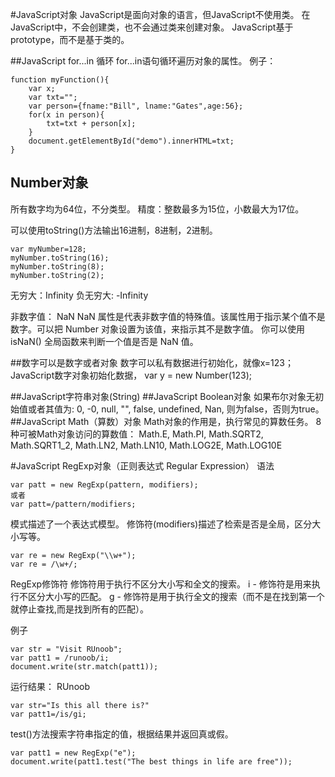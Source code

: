 #JavaScript对象
JavaScript是面向对象的语言，但JavaScript不使用类。
在JavaScript中，不会创建类，也不会通过类来创建对象。
JavaScript基于prototype，而不是基于类的。

##JavaScript for...in 循环
for...in语句循环遍历对象的属性。
例子：
```
function myFunction(){
	var x;
	var txt="";
	var person={fname:"Bill", lname:"Gates",age:56};
	for(x in person){
		txt=txt + person[x];
	}
	document.getElementById("demo").innerHTML=txt;
}
```

## Number对象
所有数字均为64位，不分类型。
精度：整数最多为15位，小数最大为17位。

可以使用toString()方法输出16进制，8进制，2进制。

```
var myNumber=128;
myNumber.toString(16);
myNumber.toString(8);
myNumber.toString(2);
```

无穷大：Infinity
负无穷大: -Infinity

非数字值： NaN
NaN 属性是代表非数字值的特殊值。该属性用于指示某个值不是数字。可以把 Number 对象设置为该值，来指示其不是数字值。
你可以使用 isNaN() 全局函数来判断一个值是否是 NaN 值。

##数字可以是数字或者对象
数字可以私有数据进行初始化，就像x=123；
JavaScript数字对象初始化数据， var y = new Number(123);

##JavaScript字符串对象(String)
##JavaScript Boolean对象
如果布尔对象无初始值或者其值为: 0, -0, null, "", false, undefined, Nan, 则为false，否则为true。
##JavaScript Math（算数）对象
Math对象的作用是，执行常见的算数任务。
8种可被Math对象访问的算数值： Math.E, Math.PI, Math.SQRT2, Math.SQRT1_2, Math.LN2, Math.LN10, Math.LOG2E, Math.LOG10E

#JavaScript RegExp对象（正则表达式 Regular Expression）
语法

```
var patt = new RegExp(pattern, modifiers);
或者
var patt=/pattern/modifiers;
```
模式描述了一个表达式模型。
修饰符(modifiers)描述了检索是否是全局，区分大小写等。

```
var re = new RegExp("\\w+");
var re = /\w+/;
```

RegExp修饰符
修饰符用于执行不区分大小写和全文的搜索。
i - 修饰符是用来执行不区分大小写的匹配。
g - 修饰符是用于执行全文的搜索（而不是在找到第一个就停止查找,而是找到所有的匹配）。

例子

```
var str = "Visit RUnoob";
var patt1 = /runoob/i;
document.write(str.match(patt1));
```
运行结果： RUnoob


```
var str="Is this all there is?"
var patt1=/is/gi;
```

test()方法搜索字符串指定的值，根据结果并返回真或假。

```
var patt1 = new RegExp("e");
document.write(patt1.test("The best things in life are free"));
```


